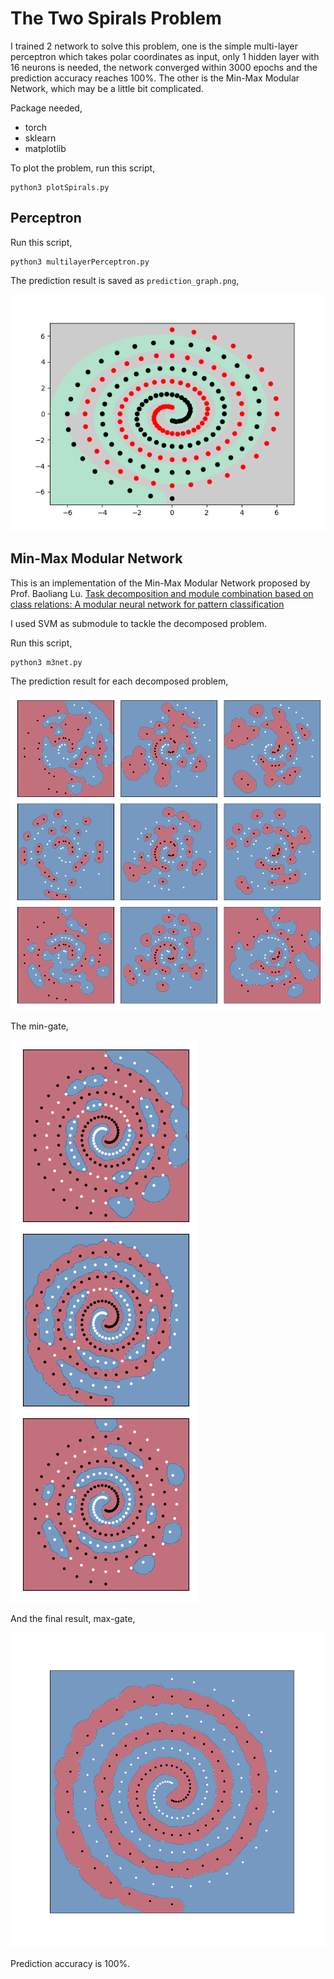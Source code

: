 # The Two Spirals Problem
I trained 2 network to solve this problem, one is the simple multi-layer perceptron which takes polar coordinates as input, only 1 hidden layer with 16 neurons is needed, the network converged within 3000 epochs and the prediction accuracy reaches 100%. The other is the Min-Max Modular Network, which may be a little bit complicated.

Package needed,
- torch
- sklearn
- matplotlib

To plot the problem, run this script,
```
python3 plotSpirals.py
```
## Perceptron
Run this script,
```
python3 multilayerPerceptron.py
```
The prediction result is saved as ```prediction_graph.png```,

![](prediction_graph.png)

## Min-Max Modular Network
This is an implementation of the Min-Max Modular Network proposed by Prof. Baoliang Lu. [Task decomposition and module combination based on class relations: A modular neural network for pattern classification](http://bcmi.sjtu.edu.cn/~lubaoliang/papers/SCI/2002_11.pdf)

I used SVM as submodule to tackle the decomposed problem.

Run this script,
```
python3 m3net.py
```

The prediction result for each decomposed problem,

![](m3n.png)

The min-gate,

![](min_gate.png)

And the final result, max-gate,

![](max_gate.png)

Prediction accuracy is 100%.